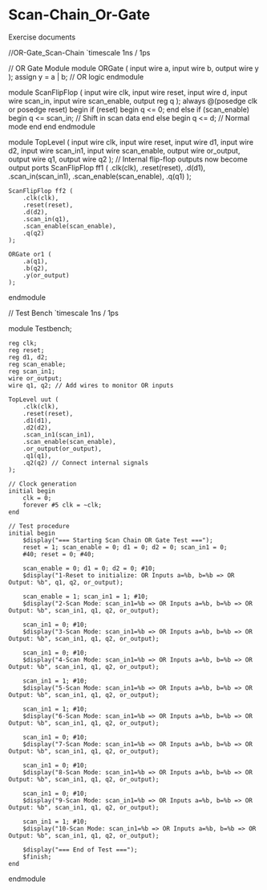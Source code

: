 # Scan-Chain_Or-Gate
Exercise documents

//OR-Gate_Scan-Chain
`timescale 1ns / 1ps

// OR Gate Module
module ORGate (
input wire a,
input wire b,
output wire y
);
assign y = a | b; // OR logic
endmodule

module ScanFlipFlop (
    input wire clk,
    input wire reset,
    input wire d,
    input wire scan_in,
    input wire scan_enable,
    output reg q
);
    always @(posedge clk or posedge reset) begin
        if (reset) begin
            q <= 0;
        end else if (scan_enable) begin
            q <= scan_in; // Shift in scan data
        end else begin
            q <= d; // Normal mode
        end
    end
endmodule 

module TopLevel (
    input wire clk,
    input wire reset,
    input wire d1,
    input wire d2,
    input wire scan_in1,
    input wire scan_enable,
    output wire or_output,
    output wire q1,
    output wire q2
);
    // Internal flip-flop outputs now become output ports
    ScanFlipFlop ff1 (
        .clk(clk),
        .reset(reset),
        .d(d1),
        .scan_in(scan_in1),
        .scan_enable(scan_enable),
        .q(q1)
    );

    ScanFlipFlop ff2 (
        .clk(clk),
        .reset(reset),
        .d(d2),
        .scan_in(q1),
        .scan_enable(scan_enable),
        .q(q2)
    );

    ORGate or1 (
        .a(q1),
        .b(q2),
        .y(or_output)
    );

endmodule





// Test Bench
`timescale 1ns / 1ps

module Testbench;

    reg clk;
    reg reset;
    reg d1, d2;
    reg scan_enable;
    reg scan_in1;
    wire or_output;
    wire q1, q2; // Add wires to monitor OR inputs

    TopLevel uut (
        .clk(clk),
        .reset(reset),
        .d1(d1),
        .d2(d2),
        .scan_in1(scan_in1),
        .scan_enable(scan_enable),
        .or_output(or_output),
        .q1(q1),
        .q2(q2) // Connect internal signals
    );

    // Clock generation
    initial begin
        clk = 0;
        forever #5 clk = ~clk;
    end

    // Test procedure
    initial begin
        $display("=== Starting Scan Chain OR Gate Test ===");
        reset = 1; scan_enable = 0; d1 = 0; d2 = 0; scan_in1 = 0;
        #40; reset = 0; #40;

        scan_enable = 0; d1 = 0; d2 = 0; #10;
        $display("1-Reset to initialize: OR Inputs a=%b, b=%b => OR Output: %b", q1, q2, or_output);

        scan_enable = 1; scan_in1 = 1; #10;
        $display("2-Scan Mode: scan_in1=%b => OR Inputs a=%b, b=%b => OR Output: %b", scan_in1, q1, q2, or_output);

        scan_in1 = 0; #10;
        $display("3-Scan Mode: scan_in1=%b => OR Inputs a=%b, b=%b => OR Output: %b", scan_in1, q1, q2, or_output);

        scan_in1 = 0; #10;
        $display("4-Scan Mode: scan_in1=%b => OR Inputs a=%b, b=%b => OR Output: %b", scan_in1, q1, q2, or_output);

        scan_in1 = 1; #10;
        $display("5-Scan Mode: scan_in1=%b => OR Inputs a=%b, b=%b => OR Output: %b", scan_in1, q1, q2, or_output);

        scan_in1 = 1; #10;
        $display("6-Scan Mode: scan_in1=%b => OR Inputs a=%b, b=%b => OR Output: %b", scan_in1, q1, q2, or_output);

        scan_in1 = 0; #10;
        $display("7-Scan Mode: scan_in1=%b => OR Inputs a=%b, b=%b => OR Output: %b", scan_in1, q1, q2, or_output);

        scan_in1 = 0; #10;
        $display("8-Scan Mode: scan_in1=%b => OR Inputs a=%b, b=%b => OR Output: %b", scan_in1, q1, q2, or_output);

        scan_in1 = 0; #10;
        $display("9-Scan Mode: scan_in1=%b => OR Inputs a=%b, b=%b => OR Output: %b", scan_in1, q1, q2, or_output);

        scan_in1 = 1; #10;
        $display("10-Scan Mode: scan_in1=%b => OR Inputs a=%b, b=%b => OR Output: %b", scan_in1, q1, q2, or_output);

        $display("=== End of Test ===");
        $finish;
    end
endmodule
